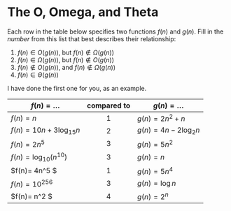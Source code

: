 # The O, Omega, and Theta

Each row in the table below specifies two functions $f(n)$ and $g(n)$.
Fill in the *number* from this list that best describes their relationship:

1. $f(n)\in O(g(n))$, but $f(n)\not \in \Omega(g(n))$
1. $f(n)\in \Omega(g(n))$, but $f(n)\not \in O(g(n))$
1. $f(n)\not\in O(g(n))$, and $f(n)\not \in \Omega(g(n))$
1. $f(n)\in \Theta (g(n))$

I have done the first one for you, as an example.

| $f(n)=\ldots$              | compared to | $g(n)=\ldots$          |
|----------------------------|:-----------:|------------------------|
| $f(n)=n$                   | 1           | $g(n)=2n^2 + n$        |
| $f(n)= 10n + 3\log_{15} n$ | 2            | $g(n)= 4n - 2\log_2 n$ |
| $f(n) = 2n^5$              | 3            | $g(n) = 5n^2$          |
| $f(n)=\log_{10} \left(n^{10}\right)$ |3  | $g(n)=n$ |
| $f(n)= 4n^5 $ |1  | $g(n)= 5n^4$ |
| $f(n) = 10^{256}$ |3  | $g(n) = \log n$ |
| $f(n)= n^2 $ |4  | $g(n)= 2^n$ |
